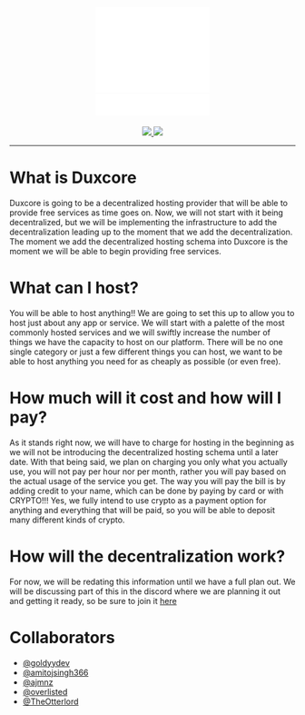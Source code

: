 <p align=center>
  <a href="https://duxcore.co/">
    <img src="assets/duxcore-icon.png"></img><br>
    <img src="assets/duxcore-text.png"></img>
  </a>
  <br><br>
  <a href="https://discord.gg/dTGJ5Bchnq">
    <img src="https://img.shields.io/discord/844279877503025182?label=Discord&logo=discord&logoColor=white&style=for-the-badge" />
  </a>
    <img src="https://img.shields.io/github/license/HoloPanio/duxcore?style=for-the-badge" />
  <hr>
</p>

# What is Duxcore
Duxcore is going to be a decentralized hosting provider that will be able to provide free services as time goes on.  Now, we will not start with it being decentralized, but we will be implementing the infrastructure to add the decentralization leading up to the moment that we add the decentralization.  The moment we add the decentralized hosting schema into Duxcore is the moment we will be able to begin providing free services.

# What can I host?
You will be able to host anything!!  We are going to set this up to allow you to host just about any app or service.  We will start with a palette of the most commonly hosted services and we will swiftly increase the number of things we have the capacity to host on our platform.  There will be no one single category or just a few different things you can host, we want to be able to host anything you need for as cheaply as possible (or even free).

# How much will it cost and how will I pay?
As it stands right now, we will have to charge for hosting in the beginning as we will not be introducing the decentralized hosting schema until a later date.  With that being said, we plan on charging you only what you actually use, you will not pay per hour nor per month, rather you will pay based on the actual usage of the service you get.  The way you will pay the bill is by adding credit to your name, which can be done by paying by card or with CRYPTO!!!  Yes, we fully intend to use crypto as a payment option for anything and everything that will be paid, so you will be able to deposit many different kinds of crypto.

# How will the decentralization work?
For now, we will be redating this information until we have a full plan out. We will be discussing part of this in the discord where we are planning it out and getting it ready, so be sure to join it [here](https://discord.gg/dTGJ5Bchnq)

# Collaborators
- [@goldyydev](https://github.com/goldyydev)
- [@amitojsingh366](https://github.com/amitojsingh366)
- [@ajmnz](https://github.com/ajmnz)
- [@overlisted](https://github.com/overlisted)
- [@TheOtterlord](https://github.com/TheOtterlord)
